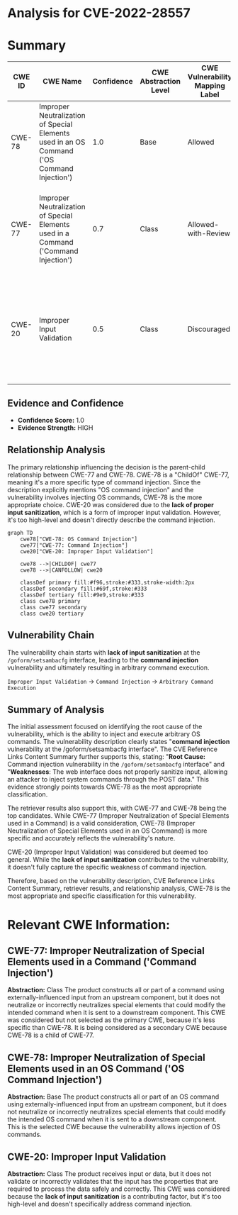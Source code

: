 # Analysis for CVE-2022-28557

# Summary
| CWE ID | CWE Name | Confidence | CWE Abstraction Level | CWE Vulnerability Mapping Label | CWE-Vulnerability Mapping Notes |
|---|---|---|---|---|---|
| CWE-78 | Improper Neutralization of Special Elements used in an OS Command ('OS Command Injection') | 1.0 | Base | Allowed | Primary CWE - Matches the root cause of command injection. |
| CWE-77 | Improper Neutralization of Special Elements used in a Command ('Command Injection') | 0.7 | Class | Allowed-with-Review | Secondary CWE - Considered because CWE-78 is a child of CWE-77, but CWE-78 is more specific. |
| CWE-20 | Improper Input Validation | 0.5 | Class | Discouraged | Secondary CWE - Considered as a high-level weakness due to lack of input validation, but not specific enough. |

## Evidence and Confidence

*   **Confidence Score:** 1.0
*   **Evidence Strength:** HIGH

## Relationship Analysis
The primary relationship influencing the decision is the parent-child relationship between CWE-77 and CWE-78. CWE-78 is a "ChildOf" CWE-77, meaning it's a more specific type of command injection. Since the description explicitly mentions "OS command injection" and the vulnerability involves injecting OS commands, CWE-78 is the more appropriate choice. CWE-20 was considered due to the **lack of proper input sanitization**, which is a form of improper input validation. However, it's too high-level and doesn't directly describe the command injection.

```mermaid
graph TD
    cwe78["CWE-78: OS Command Injection"]
    cwe77["CWE-77: Command Injection"]
    cwe20["CWE-20: Improper Input Validation"]
    
    cwe78 -->|CHILDOF| cwe77
    cwe78 -->|CANFOLLOW| cwe20
    
    classDef primary fill:#f96,stroke:#333,stroke-width:2px
    classDef secondary fill:#69f,stroke:#333
    classDef tertiary fill:#9e9,stroke:#333
    class cwe78 primary
    class cwe77 secondary
    class cwe20 tertiary
```

## Vulnerability Chain
The vulnerability chain starts with **lack of input sanitization** at the `/goform/setsambacfg` interface, leading to the **command injection** vulnerability and ultimately resulting in arbitrary command execution.

`Improper Input Validation` -> `Command Injection` -> `Arbitrary Command Execution`

## Summary of Analysis
The initial assessment focused on identifying the root cause of the vulnerability, which is the ability to inject and execute arbitrary OS commands. The vulnerability description clearly states "**command injection** vulnerability at the /goform/setsambacfg interface". The CVE Reference Links Content Summary further supports this, stating: "**Root Cause:** Command injection vulnerability in the `/goform/setsambacfg` interface" and "**Weaknesses**: The web interface does not properly sanitize input, allowing an attacker to inject system commands through the POST data." This evidence strongly points towards CWE-78 as the most appropriate classification.

The retriever results also support this, with CWE-77 and CWE-78 being the top candidates. While CWE-77 (Improper Neutralization of Special Elements used in a Command) is a valid consideration, CWE-78 (Improper Neutralization of Special Elements used in an OS Command) is more specific and accurately reflects the vulnerability's nature.

CWE-20 (Improper Input Validation) was considered but deemed too general. While the **lack of input sanitization** contributes to the vulnerability, it doesn't fully capture the specific weakness of command injection.

Therefore, based on the vulnerability description, CVE Reference Links Content Summary, retriever results, and relationship analysis, CWE-78 is the most appropriate and specific classification for this vulnerability.

# Relevant CWE Information:

## CWE-77: Improper Neutralization of Special Elements used in a Command ('Command Injection')
**Abstraction:** Class
The product constructs all or part of a command using externally-influenced input from an upstream component, but it does not neutralize or incorrectly neutralizes special elements that could modify the intended command when it is sent to a downstream component. This CWE was considered but not selected as the primary CWE, because it's less specific than CWE-78. It is being considered as a secondary CWE because CWE-78 is a child of CWE-77.

## CWE-78: Improper Neutralization of Special Elements used in an OS Command ('OS Command Injection')
**Abstraction:** Base
The product constructs all or part of an OS command using externally-influenced input from an upstream component, but it does not neutralize or incorrectly neutralizes special elements that could modify the intended OS command when it is sent to a downstream component. This is the selected CWE because the vulnerability allows injection of OS commands.

## CWE-20: Improper Input Validation
**Abstraction:** Class
The product receives input or data, but it does not validate or incorrectly validates that the input has the properties that are required to process the data safely and correctly. This CWE was considered because the **lack of input sanitization** is a contributing factor, but it's too high-level and doesn't specifically address command injection.